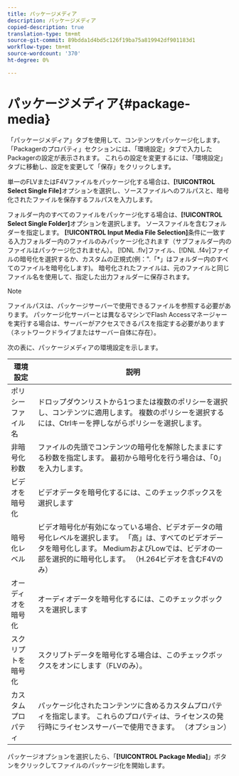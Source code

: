 ```yaml
---
title: パッケージメディア
description: パッケージメディア
copied-description: true
translation-type: tm+mt
source-git-commit: 89bdda1d4bd5c126f19ba75a819942df901183d1
workflow-type: tm+mt
source-wordcount: '370'
ht-degree: 0%

---
```



# パッケージメディア{#package-media}

「パッケージメディア」タブを使用して、コンテンツをパッケージ化します。 「Packagerのプロパティ」セクションには、「環境設定」タブで入力したPackagerの設定が表示されます。 これらの設定を変更するには、「環境設定」タブに移動し、設定を変更して「保存」をクリックします。

単一のFLVまたはF4Vファイルをパッケージ化する場合は、**[!UICONTROL Select Single File]**&#x200B;オプションを選択し、ソースファイルへのフルパスと、暗号化されたファイルを保存するフルパスを入力します。

フォルダー内のすべてのファイルをパッケージ化する場合は、**[!UICONTROL Select Single Folder]**&#x200B;オプションを選択します。 ソースファイルを含むフォルダーを指定します。 **[!UICONTROL Input Media File Selection]**&#x200B;条件に一致する入力フォルダー内のファイルのみパッケージ化されます（サブフォルダー内のファイルはパッケージ化されません）。 [!DNL .flv]ファイル、[!DNL .f4v]ファイルの暗号化を選択するか、カスタムの正規式(例：&quot;.「*」はフォルダー内のすべてのファイルを暗号化します)。 暗号化されたファイルは、元のファイルと同じファイル名を使用して、指定した出力フォルダーに保存されます。

>[!NOTE]
>
>ファイルパスは、パッケージサーバーで使用できるファイルを参照する必要があります。 パッケージ化サーバーとは異なるマシンでFlash Accessマネージャーを実行する場合は、サーバーがアクセスできるパスを指定する必要があります（ネットワークドライブまたはサーバー自体に存在）。

次の表に、パッケージメディアの環境設定を示します。

| 環境設定 | 説明 |
|---|---|
| ポリシーファイル名 | ドロップダウンリストから1つまたは複数のポリシーを選択し、コンテンツに適用します。 複数のポリシーを選択するには、Ctrlキーを押しながらポリシーを選択します。 |
| 非暗号化秒数 | ファイルの先頭でコンテンツの暗号化を解除したままにする秒数を指定します。 最初から暗号化を行う場合は、「0」を入力します。 |
| ビデオを暗号化 | ビデオデータを暗号化するには、このチェックボックスを選択します |
| 暗号化レベル | ビデオ暗号化が有効になっている場合、ビデオデータの暗号化レベルを選択します。 「高」は、すべてのビデオデータを暗号化します。 MediumおよびLowでは、ビデオの一部を選択的に暗号化します。 （H.264ビデオを含むF4Vのみ） |
| オーディオを暗号化 | オーディオデータを暗号化するには、このチェックボックスを選択します |
| スクリプトを暗号化 | スクリプトデータを暗号化する場合は、このチェックボックスをオンにします（FLVのみ）。 |
| カスタムプロパティ | パッケージ化されたコンテンツに含めるカスタムプロパティを指定します。 これらのプロパティは、ライセンスの発行時にライセンスサーバーで使用できます。 （オプション） |

パッケージオプションを選択したら、「**[!UICONTROL Package Media]**」ボタンをクリックしてファイルのパッケージ化を開始します。
